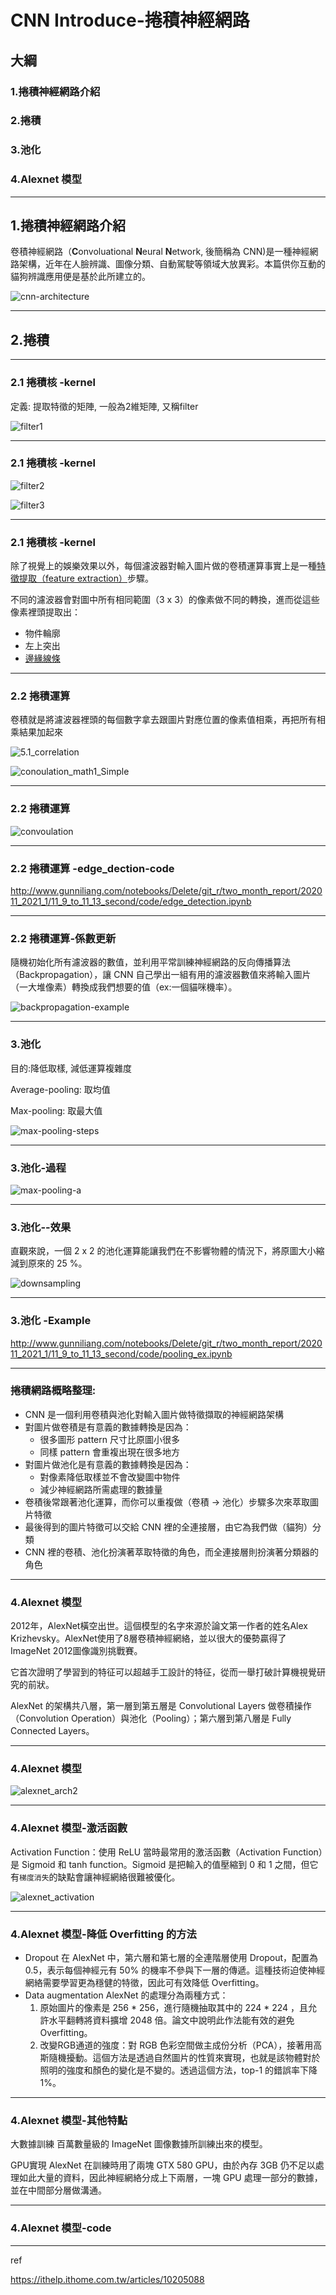 # CNN Introduce-捲積神經網路



## 大綱

### 1.捲積神經網路介紹

### 2.捲積

### 3.池化

### 4.Alexnet 模型

---

## 1.捲積神經網路介紹

卷積神經網路（**C**onvoluational **N**eural **N**etwork, 後簡稱為 CNN)是一種神經網路架構，近年在人臉辨識、圖像分類、自動駕駛等領域大放異彩。本篇供你互動的貓狗辨識應用便是基於此所建立的。

![cnn-architecture](./img/cnn-architecture.jpg)

---

## 2.捲積

---

### 2.1 捲積核 -kernel 

定義:  提取特徵的矩陣, 一般為2維矩陣, 又稱filter

![filter1](./img/filter1.png)

---

### 2.1 捲積核 -kernel 

![filter2](./img/filter2.png)

![filter3](./img/filter3.png)

---

### 2.1 捲積核 -kernel 

除了視覺上的娛樂效果以外，每個濾波器對輸入圖片做的卷積運算事實上是一種[特徵提取（feature extraction）](https://zh.wikipedia.org/wiki/特徵提取)步驟。

不同的濾波器會對圖中所有相同範圍（3 x 3）的像素做不同的轉換，進而從這些像素裡頭提取出：

- 物件輪廓
- 左上突出
- [邊緣線條](https://zh.wikipedia.org/wiki/边缘检测)

---

### 2.2 捲積運算

卷積就是將濾波器裡頭的每個數字拿去跟圖片對應位置的像素值相乘，再把所有相乘結果加起來

![5.1_correlation](./img/5.1_correlation.svg)

![conoulation_math1_Simple](./img/conoulation_math1_Simple.png)

---

### 2.2 捲積運算

![convoulation](./img/convoulation-1604469540603.gif)

---

### 2.2 捲積運算 -edge_dection-code

http://www.gunniliang.com/notebooks/Delete/git_r/two_month_report/202011_2021_1/11_9_to_11_13_second/code/edge_detection.ipynb

----

### 2.2 捲積運算-係數更新

隨機初始化所有濾波器的數值，並利用平常訓練神經網路的反向傳播算法（Backpropagation），讓 CNN 自己學出一組有用的濾波器數值來將輸入圖片（一大堆像素）轉換成我們想要的值（ex:一個貓咪機率）。

![backpropagation-example](./img/backpropagation-example.gif)

---

### 3.池化

目的:降低取樣, 減低運算複雜度

Average-pooling: 取均值

Max-pooling: 取最大值

![max-pooling-steps](./img/max-pooling-steps.jpg)

---

### 3.池化-過程

![max-pooling-a](./img/max-pooling-a.png)



---

### 3.池化--效果

直觀來說，一個 2 x 2 的池化運算能讓我們在不影響物體的情況下，將原圖大小縮減到原來的 25 %。

![downsampling](./img/downsampling.jpg)

---

### 3.池化 -Example

http://www.gunniliang.com/notebooks/Delete/git_r/two_month_report/202011_2021_1/11_9_to_11_13_second/code/pooling_ex.ipynb





---

### 捲積網路概略整理:

- CNN 是一個利用卷積與池化對輸入圖片做特徵擷取的神經網路架構
- 對圖片做卷積是有意義的數據轉換是因為：                                    
  - 很多圖形 pattern 尺寸比原圖小很多
  - 同樣 pattern 會重複出現在很多地方
- 對圖片做池化是有意義的數據轉換是因為：                                    
  - 對像素降低取樣並不會改變圖中物件
  - 減少神經網路所需處理的數據量
- 卷積後常跟著池化運算，而你可以重複做（卷積 -> 池化）步驟多次來萃取圖片特徵
- 最後得到的圖片特徵可以交給 CNN 裡的全連接層，由它為我們做（貓狗）分類
- CNN 裡的卷積、池化扮演著萃取特徵的角色，而全連接層則扮演著分類器的角色

---

### 4.Alexnet 模型

2012年，AlexNet橫空出世。這個模型的名字來源於論文第一作者的姓名Alex  Krizhevsky。AlexNet使用了8層卷積神經網絡，並以很大的優勢贏得了ImageNet  2012圖像識別挑戰賽。

它首次證明了學習到的特征可以超越手工設計的特征，從而一舉打破計算機視覺研究的前狀。

AlexNet 的架構共八層，第一層到第五層是 Convolutional Layers 做卷積操作（Convolution Operation）與池化（Pooling）；第六層到第八層是 Fully Connected Layers。

---

### 4.Alexnet 模型

![alexnet_arch2](./img/alexnet_arch2.jpg)

---

### 4.Alexnet 模型-激活函數

Activation Function：使用 ReLU
 當時最常用的激活函數（Activation Function）是 Sigmoid 和 tanh function。Sigmoid 是把輸入的值壓縮到 0 和 1 之間，但它有`梯度消失`的缺點會讓神經網絡很難被優化。

![alexnet_activation](./img/alexnet_activation.png)



---

### 4.Alexnet 模型-降低 Overfitting 的方法

- Dropout
   在 AlexNet 中，第六層和第七層的全連階層使用 Dropout，配置為 0.5，表示每個神經元有 50% 的機率不參與下一層的傳遞。這種技術迫使神經網絡需要學習更為穩健的特徵，因此可有效降低 Overfitting。
- Data augmentation
   AlexNet 的處理分為兩種方式：
  1. 原始圖片的像素是 256 * 256，進行隨機抽取其中的 224 * 224 ，且允許水平翻轉將資料擴增 2048 倍。論文中說明此作法能有效的避免 Overfitting。
  2. 改變RGB通道的強度：對 RGB 色彩空間做主成份分析（PCA），接著用高斯隨機擾動。這個方法是透過自然圖片的性質來實現，也就是該物體對於照明的強度和顏色的變化是不變的。透過這個方法，top-1 的錯誤率下降 1%。



---

### 4.Alexnet 模型-其他特點

大數據訓練
 百萬數量級的 ImageNet 圖像數據所訓練出來的模型。

GPU實現
 AlexNet 在訓練時用了兩塊 GTX 580 GPU，由於內存 3GB 仍不足以處理如此大量的資料，因此神經網絡分成上下兩層，一塊 GPU 處理一部分的數據，並在中間部分層做溝通。

---

### 4.Alexnet 模型-code



---

ref

https://ithelp.ithome.com.tw/articles/10205088


